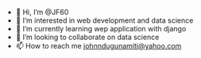 - 👋 Hi, I’m @JF60
- 👀 I’m interested in web development and data science
- 🌱 I’m currently learning wep application with django
- 💞️ I’m looking to collaborate on data science
- 📫 How to reach me johnndugunamiti@yahoo.com

<!---
JF60/JF60 is a ✨ special ✨ repository because its `README.md` (this file) appears on your GitHub profile.
You can click the Preview link to take a look at your changes.
--->
